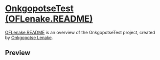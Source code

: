 # [OnkgopotseTest (OFLenake.README)](https://github.com/oflenake/OnkgopotseTest)

[OFLenake.README](https://github.com/oflenake/OnkgopotseTest/blob/master/README.md) is an overview of the OnkgopotseTest project, created by [Onkgopotse Lenake](https://onkgopotselenake.me/).

## Preview
